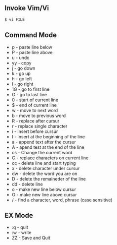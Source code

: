 
## Invoke Vim/Vi

```bash
$ vi FILE
```


## Command Mode

- p - paste line below
- P - paste line above
- u - undo
- yy - copy
- j - go down
- k - go up
- h - go left
- l - go right
- 1G - go to first line
- G - go to last line
- 0 - start of current line
- $ - end of current line
- w - move to next word
- b - move to previous word
- R - replace after cursur
- r - replace single character
- i - insert before cursur
- I - insert at the beginning of the line
- a - append text after the cursur
- A - apend test at the end of the line
- cs - Change the current word
- C - replace characters on current line
- cc - delete line and start typing
- x - delete character under cursur
- dw - delete the word you are on
- D - delete the remaineder of the line
- dd - delete line
- o - make new line below cursur
- O - make new line above cursur
- / - find a character, word, phrase (case sensitive)

## EX Mode

- :q - quit
- :w - write
- ZZ - Save and Quit